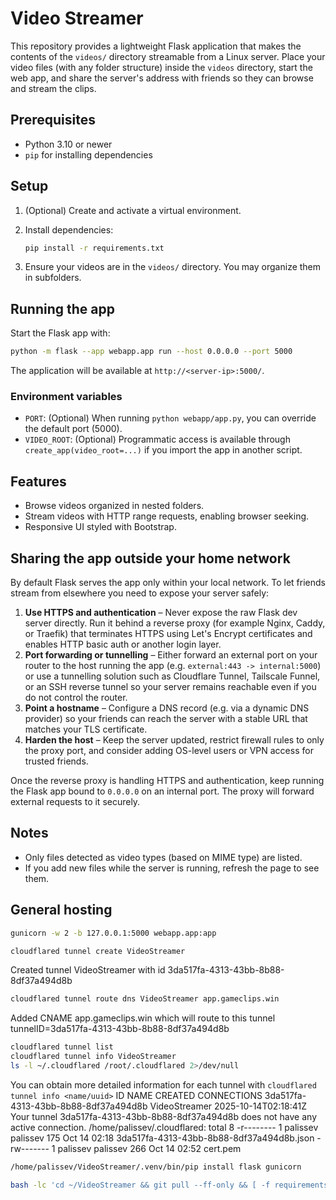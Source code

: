 # Video Streamer

This repository provides a lightweight Flask application that makes the contents of the `videos/` directory streamable from a Linux server. Place your video files (with any folder structure) inside the `videos` directory, start the web app, and share the server's address with friends so they can browse and stream the clips.

## Prerequisites

* Python 3.10 or newer
* `pip` for installing dependencies

## Setup

1. (Optional) Create and activate a virtual environment.
2. Install dependencies:

   ```bash
   pip install -r requirements.txt
   ```
3. Ensure your videos are in the `videos/` directory. You may organize them in subfolders.

## Running the app

Start the Flask app with:

```bash
python -m flask --app webapp.app run --host 0.0.0.0 --port 5000
```

The application will be available at `http://<server-ip>:5000/`.

### Environment variables

* `PORT`: (Optional) When running `python webapp/app.py`, you can override the default port (5000).
* `VIDEO_ROOT`: (Optional) Programmatic access is available through `create_app(video_root=...)` if you import the app in another script.

## Features

* Browse videos organized in nested folders.
* Stream videos with HTTP range requests, enabling browser seeking.
* Responsive UI styled with Bootstrap.

## Sharing the app outside your home network

By default Flask serves the app only within your local network. To let friends stream from elsewhere you need to expose your server safely:

1. **Use HTTPS and authentication** – Never expose the raw Flask dev server directly. Run it behind a reverse proxy (for example Nginx, Caddy, or Traefik) that terminates HTTPS using Let's Encrypt certificates and enables HTTP basic auth or another login layer.
2. **Port forwarding or tunnelling** – Either forward an external port on your router to the host running the app (e.g. `external:443 -> internal:5000`) or use a tunnelling solution such as Cloudflare Tunnel, Tailscale Funnel, or an SSH reverse tunnel so your server remains reachable even if you do not control the router.
3. **Point a hostname** – Configure a DNS record (e.g. via a dynamic DNS provider) so your friends can reach the server with a stable URL that matches your TLS certificate.
4. **Harden the host** – Keep the server updated, restrict firewall rules to only the proxy port, and consider adding OS-level users or VPN access for trusted friends.

Once the reverse proxy is handling HTTPS and authentication, keep running the Flask app bound to `0.0.0.0` on an internal port. The proxy will forward external requests to it securely.

## Notes

* Only files detected as video types (based on MIME type) are listed.
* If you add new files while the server is running, refresh the page to see them.





## General hosting
```bash
gunicorn -w 2 -b 127.0.0.1:5000 webapp.app:app
```

```bash
cloudflared tunnel create VideoStreamer
```
Created tunnel VideoStreamer with id 3da517fa-4313-43bb-8b88-8df37a494d8b

```bash
cloudflared tunnel route dns VideoStreamer app.gameclips.win
```
Added CNAME app.gameclips.win which will route to this tunnel tunnelID=3da517fa-4313-43bb-8b88-8df37a494d8b

```bash
cloudflared tunnel list
cloudflared tunnel info VideoStreamer
ls -l ~/.cloudflared /root/.cloudflared 2>/dev/null
```
You can obtain more detailed information for each tunnel with `cloudflared tunnel info <name/uuid>`
ID                                   NAME          CREATED              CONNECTIONS
3da517fa-4313-43bb-8b88-8df37a494d8b VideoStreamer 2025-10-14T02:18:41Z
Your tunnel 3da517fa-4313-43bb-8b88-8df37a494d8b does not have any active connection.
/home/palissev/.cloudflared:
total 8
-r-------- 1 palissev palissev 175 Oct 14 02:18 3da517fa-4313-43bb-8b88-8df37a494d8b.json
-rw------- 1 palissev palissev 266 Oct 14 02:52 cert.pem

```bash
/home/palissev/VideoStreamer/.venv/bin/pip install flask gunicorn
```

```bash
bash -lc 'cd ~/VideoStreamer && git pull --ff-only && [ -f requirements.txt ] && /home/palissev/VideoStreamer/.venv/bin/pip install -r requirements.txt || true && sudo systemctl restart flask-gunicorn && systemctl status --no-pager --lines=3 flask-gunicorn'
```